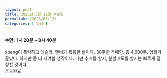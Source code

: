 ```yaml
---
layout: post
title: 2025년 3월 12일 수요일
permalink: /2025/03/12/
categories: [ 일상 ]
---
```

#### 수면 : 1시 20분 ~ 8시 40분<br/>
xpeng이 폭락하고 테슬라, 엔비가 폭등한 날이다. 30주만 추매함. 총 4,600주. 양회가 끝났다. 하지만 좀 더 지켜볼 생각이다. 다만 추매를 할지, 분할매도를 할지는 빠르게 결정할 것이다.<br/>
운동완료